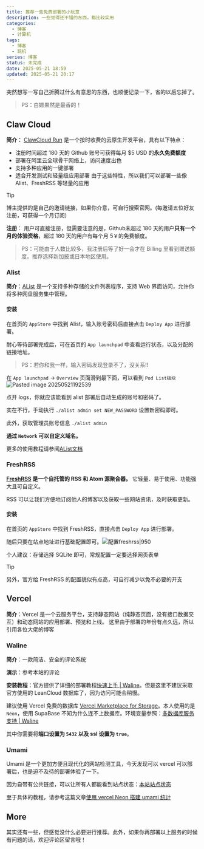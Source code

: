 ```yaml
---
title: 推荐一些免费部署的小玩意
description: 一些觉得还不错的东西，都比较实用
categories:
  - 博客
  - 计算机
tags:
  - 博客
  - 玩机
series: 博客
status: 未完成
date: 2025-05-21 18:59
updated: 2025-05-21 20:17
---
```


突然想写一写自己折腾过什么有意思的东西，也顺便记录一下，省的以后忘掉了。

> PS：白嫖果然是最香的！

## Claw Cloud
**简介：**
[ClawCloud Run](https://console.run.claw.cloud/signin?link=MBIT8OOU4ZEA) 是一个按时收费的云原生开发平台，具有以下特点：
- 注册时间超过 180 天的 Github 账号可获得每月 $5 USD 的**永久免费额度**
- 部署在阿里云全球骨干网络上，访问速度出色
- 支持多种应用的一键部署
- 适合开发测试和轻量级应用部署
由于这些特性，所以我们可以部署一些像 Alist、FreshRSS 等轻量的应用
> [!TIP]
博主提供的是自己的邀请链接，如果你介意，可自行搜索官网。(每邀请五位好友注册，可获得一个月订阅)

 **注册**：
用户可直接注册，但需要注意的是，Github未超过 180 天的用户**只有一个月的体验资格**，超过 180 天的用户有每个月 5￥的免费额度。

> PS：可能由于人数比较多，我注册后等了好一会才在 Billing 里看到赠送额度。推荐选择新加披或日本地区使用。
>  

### Alist
**简介**：[AList](https://alistgo.com/zh/) 是一个支持多种存储的文件列表程序，支持 Web 界面访问，允许你将多种网盘服务集中管理。

#### 安装

在首页的 `AppStore` 中找到 Alist，输入账号密码后直接点击 `Deploy App`  进行部署。

耐心等待部署完成后，可在首页的 `App launchpad` 中查看运行状态，以及分配的链接地址。

> PS：若你和我一样，输入密码发现登录不了，没关系!!

在 `App launchpad` -> `Overview` 页面滑到最下面，可以看到 `Pod List板块` ![Pasted image 20250521192539](https://gcore.jsdelivr.net/gh/Keduoli03/My_img@img/Pasted%20image%2020250521192539.webp)

点开 logs，你就应该能看到 alist 部署后自动生成的账号和密码了。

实在不行，手动执行 `./alist admin set NEW_PASSWORD` 设置新密码即可。

此外，获取管理员账号信息 `./alist admin`

**通过 `Network` 可以自定义域名。**

更多的使用教程请参阅[AList文档](https://alistgo.com/zh/guide/)

### FreshRSS
**[FreshRSS](https://www.freshrss.org/) 是一个自托管的 RSS 和 Atom 源聚合器。**  它轻量、易于使用、功能强大且可自定义。

RSS 可以让我们方便地订阅他人的博客以及获取一些网站资讯，及时获取更新。

#### 安装

在首页的 `AppStore` 中找到 FreshRSS，直接点击 `Deploy App`  进行部署。

随后只要在站点地址进行基础配置即可。![配置freshrss|950](https://gcore.jsdelivr.net/gh/Keduoli03/My_img@img/%E9%85%8D%E7%BD%AEfreshrss.webp)

个人建议：存储选择 SQLite 即可，常规配置一定要选择网页表单

> [!TIP] 
> 另外，官方给 FreshRSS 的配置貌似有点高，可自行减少以免不必要的开支
>  

## Vercel
**简介**：Vercel 是一个云服务平台，支持静态网站（纯静态页面，没有接口数据交互）和动态网站的应用部署、预览和上线。
这里由于部署的年份有点久远，所以引用各位大佬的博客

### Waline
**简介**：一款简洁、安全的评论系统

**演示**：参考本站的评论

**安装教程**：官方提供了详细的部署教程[快速上手 | Waline](https://waline.js.org/guide/get-started/#vercel-%E9%83%A8%E7%BD%B2-%E6%9C%8D%E5%8A%A1%E7%AB%AF)。但是这里不建议采取官方使用的 LeanCloud 数据库了，因为访问可能会稍慢。

建议使用 Vercel 免费的数据库 [Vercel Marketplace for Storage](https://vercel.com/marketplace/category/storage)。本人使用的是 `Neon`，使用 SupaBase 不知为什么连不上数据库。环境变量参照：[多数据库服务支持 | Waline](https://waline.js.org/guide/database.html#postgresql)

其中你需要将**端口设置为 `5432` 以及 ssl 设置为 `true`**。

### Umami

Umami 是一个更加方便且现代化的网站检测工具，今天发现可以 vercel 可以部署后，也是迫不及待的部署体验了一下。

因为自带有公共链接，可以让所有人都能看到站点状态：[本站站点状态](https://umami.blueke.top/share/vtD8GhH5iWtKf6uG/www.blueke.top)

至于具体的教程，请参考这篇文章[使用 vercel Neon 搭建 umami 统计](https://www.linexic.top/post/vercel-runing-u/)

## More

其实还有一些，但感觉没什么必要进行推荐。此外，如果你再部署以上服务的时候有问题的话，欢迎评论区留言哦！
